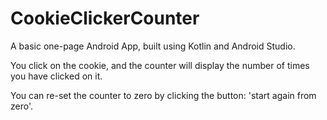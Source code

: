 # CookieClickerCounter

A basic one-page Android App, built using Kotlin and Android Studio.

You click on the cookie, and the counter will display the number of times you have clicked on it.

You can re-set the counter to zero by clicking the button: 'start again from zero'.
